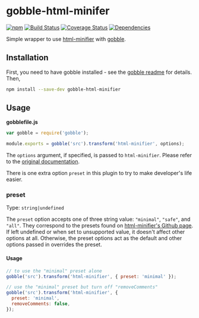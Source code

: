 # gobble-html-minifer

[![npm](https://badge.fury.io/js/justin-lau%2Fgobble-html-minifier.svg)](https://www.npmjs.com/package/gobble-html-minifier)
[![Build Status](https://img.shields.io/travis/justin-lau/gobble-html-minifier/master.svg)](https://travis-ci.org/justin-lau/gobble-html-minifier)
[![Coverage Status](https://img.shields.io/coveralls/justin-lau/gobble-html-minifier/master.svg)](https://coveralls.io/github/justin-lau/gobble-html-minifier?branch=master)
[![Dependencies](https://david-dm.org/justin-lau/gobble-html-minifier/master.svg)](https://david-dm.org/justin-lau/gobble-html-minifier/master)

Simple wrapper to use [html-minifier](https://github.com/kangax/html-minifier) with [gobble](https://github.com/gobblejs/gobble).

## Installation

First, you need to have gobble installed - see the [gobble readme](https://github.com/gobblejs/gobble) for details. Then,

```bash
npm install --save-dev gobble-html-minifier
```

## Usage

**gobblefile.js**

```js
var gobble = require('gobble');

module.exports = gobble('src').transform('html-minifier', options);
```

The `options` argument, if specified, is passed to `html-minifier`. Please refer to the [original documentation](https://github.com/kangax/html-minifier#options-quick-reference).

There is one extra option `preset` in this plugin to try to make developer's life easier.

### preset
Type: `string|undefined`

The `preset` option accepts one of three string value: `"minimal"`, `"safe"`, and `"all"`. They correspond to the presets found on [html-minifier's Github page](https://kangax.github.io/html-minifier/). If left undefined or when set to unsupported value, it doesn't affect other options at all. Otherwise, the preset options act as the default and other options passed in overrides the preset.

#### Usage

```js
// to use the "minimal" preset alone
gobble('src').transform('html-minifier', { preset: 'minimal' });

// use the "minimal" preset but turn off "removeComments"
gobble('src').transform('html-minifier', {
  preset: 'minimal',
  removeComments: false,
});
```
